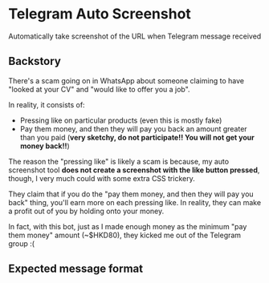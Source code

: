 # Telegram Auto Screenshot
Automatically take screenshot of the URL when Telegram message received

## Backstory

There's a scam going on in WhatsApp about someone claiming to have "looked at your CV" and "would like to offer you a job". 

In reality, it consists of:
- Pressing like on particular products (even this is mostly fake)
- Pay them money, and then they will pay you back an amount greater than you paid (**very sketchy, do not participate!! You will not get your money back!!**)

The reason the "pressing like" is likely a scam is because, my auto screenshot tool **does not create a screenshot with the like button pressed**, 
though, I very much could with some extra CSS trickery. 

They claim that if you do the "pay them money, and then they will pay you back" thing, you'll earn more on each pressing like. In reality, they can make a profit out of you by holding onto your money. 

In fact, with this bot, just as I made enough money as the minimum "pay them money" amount (~$HKD80), they kicked me out of the Telegram group :(

## Expected message format

